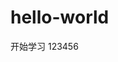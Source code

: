 <!--
 * @Author: wl934516809 36120381+wl934516809@users.noreply.github.com
 * @Date: 2022-12-31 14:24:03
 * @LastEditors: wl934516809 36120381+wl934516809@users.noreply.github.com
 * @LastEditTime: 2022-12-31 14:32:27
 * @FilePath: \hello-world\README.md
 * @Description: 这是默认设置,请设置`customMade`, 打开koroFileHeader查看配置 进行设置: https://github.com/OBKoro1/koro1FileHeader/wiki/%E9%85%8D%E7%BD%AE
-->
# hello-world

开始学习
1 2 3 4 5 6  
 